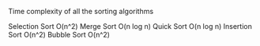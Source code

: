 Time complexity of all the sorting algorithms

Selection Sort  O(n^2)
Merge Sort      O(n log n)
Quick Sort      O(n log n)
Insertion Sort  O(n^2)
Bubble Sort     O(n^2)
